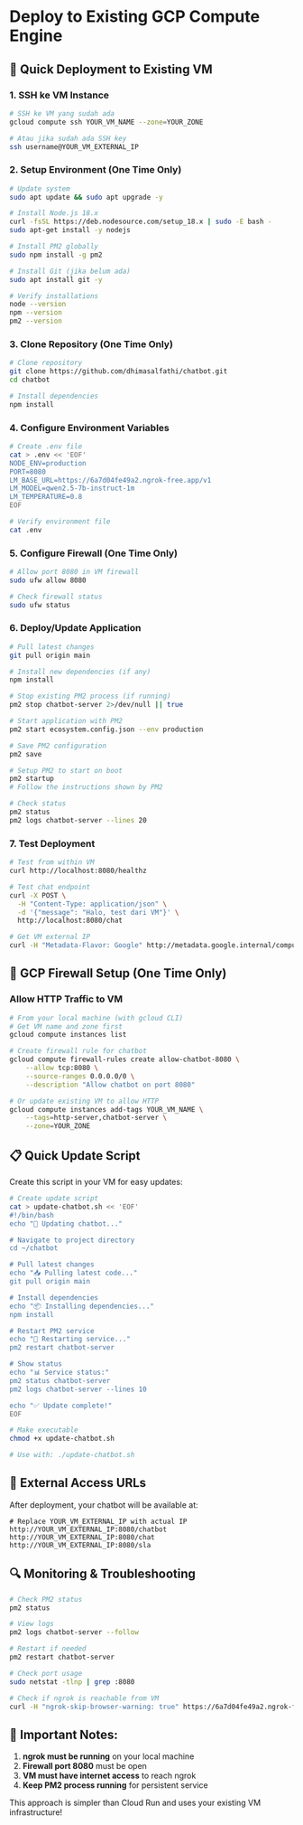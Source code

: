 # Deploy to Existing GCP Compute Engine

## 🚀 Quick Deployment to Existing VM

### 1. SSH ke VM Instance
```bash
# SSH ke VM yang sudah ada
gcloud compute ssh YOUR_VM_NAME --zone=YOUR_ZONE

# Atau jika sudah ada SSH key
ssh username@YOUR_VM_EXTERNAL_IP
```

### 2. Setup Environment (One Time Only)
```bash
# Update system
sudo apt update && sudo apt upgrade -y

# Install Node.js 18.x
curl -fsSL https://deb.nodesource.com/setup_18.x | sudo -E bash -
sudo apt-get install -y nodejs

# Install PM2 globally
sudo npm install -g pm2

# Install Git (jika belum ada)
sudo apt install git -y

# Verify installations
node --version
npm --version
pm2 --version
```

### 3. Clone Repository (One Time Only)
```bash
# Clone repository
git clone https://github.com/dhimasalfathi/chatbot.git
cd chatbot

# Install dependencies
npm install
```

### 4. Configure Environment Variables
```bash
# Create .env file
cat > .env << 'EOF'
NODE_ENV=production
PORT=8080
LM_BASE_URL=https://6a7d04fe49a2.ngrok-free.app/v1
LM_MODEL=qwen2.5-7b-instruct-1m
LM_TEMPERATURE=0.8
EOF

# Verify environment file
cat .env
```

### 5. Configure Firewall (One Time Only)
```bash
# Allow port 8080 in VM firewall
sudo ufw allow 8080

# Check firewall status
sudo ufw status
```

### 6. Deploy/Update Application
```bash
# Pull latest changes
git pull origin main

# Install new dependencies (if any)
npm install

# Stop existing PM2 process (if running)
pm2 stop chatbot-server 2>/dev/null || true

# Start application with PM2
pm2 start ecosystem.config.json --env production

# Save PM2 configuration
pm2 save

# Setup PM2 to start on boot
pm2 startup
# Follow the instructions shown by PM2

# Check status
pm2 status
pm2 logs chatbot-server --lines 20
```

### 7. Test Deployment
```bash
# Test from within VM
curl http://localhost:8080/healthz

# Test chat endpoint
curl -X POST \
  -H "Content-Type: application/json" \
  -d '{"message": "Halo, test dari VM"}' \
  http://localhost:8080/chat

# Get VM external IP
curl -H "Metadata-Flavor: Google" http://metadata.google.internal/computeMetadata/v1/instance/network-interfaces/0/access-configs/0/external-ip
```

## 🔧 GCP Firewall Setup (One Time Only)

### Allow HTTP Traffic to VM
```bash
# From your local machine (with gcloud CLI)
# Get VM name and zone first
gcloud compute instances list

# Create firewall rule for chatbot
gcloud compute firewall-rules create allow-chatbot-8080 \
    --allow tcp:8080 \
    --source-ranges 0.0.0.0/0 \
    --description "Allow chatbot on port 8080"

# Or update existing VM to allow HTTP
gcloud compute instances add-tags YOUR_VM_NAME \
    --tags=http-server,chatbot-server \
    --zone=YOUR_ZONE
```

## 📋 Quick Update Script

Create this script in your VM for easy updates:

```bash
# Create update script
cat > update-chatbot.sh << 'EOF'
#!/bin/bash
echo "🔄 Updating chatbot..."

# Navigate to project directory
cd ~/chatbot

# Pull latest changes
echo "📥 Pulling latest code..."
git pull origin main

# Install dependencies
echo "📦 Installing dependencies..."
npm install

# Restart PM2 service
echo "🔄 Restarting service..."
pm2 restart chatbot-server

# Show status
echo "📊 Service status:"
pm2 status chatbot-server
pm2 logs chatbot-server --lines 10

echo "✅ Update complete!"
EOF

# Make executable
chmod +x update-chatbot.sh

# Use with: ./update-chatbot.sh
```

## 🎯 External Access URLs

After deployment, your chatbot will be available at:
```
# Replace YOUR_VM_EXTERNAL_IP with actual IP
http://YOUR_VM_EXTERNAL_IP:8080/chatbot
http://YOUR_VM_EXTERNAL_IP:8080/chat
http://YOUR_VM_EXTERNAL_IP:8080/sla
```

## 🔍 Monitoring & Troubleshooting

```bash
# Check PM2 status
pm2 status

# View logs
pm2 logs chatbot-server --follow

# Restart if needed
pm2 restart chatbot-server

# Check port usage
sudo netstat -tlnp | grep :8080

# Check if ngrok is reachable from VM
curl -H "ngrok-skip-browser-warning: true" https://6a7d04fe49a2.ngrok-free.app/v1/models
```

## 🚨 Important Notes:

1. **ngrok must be running** on your local machine
2. **Firewall port 8080** must be open
3. **VM must have internet access** to reach ngrok
4. **Keep PM2 process running** for persistent service

This approach is simpler than Cloud Run and uses your existing VM infrastructure!

